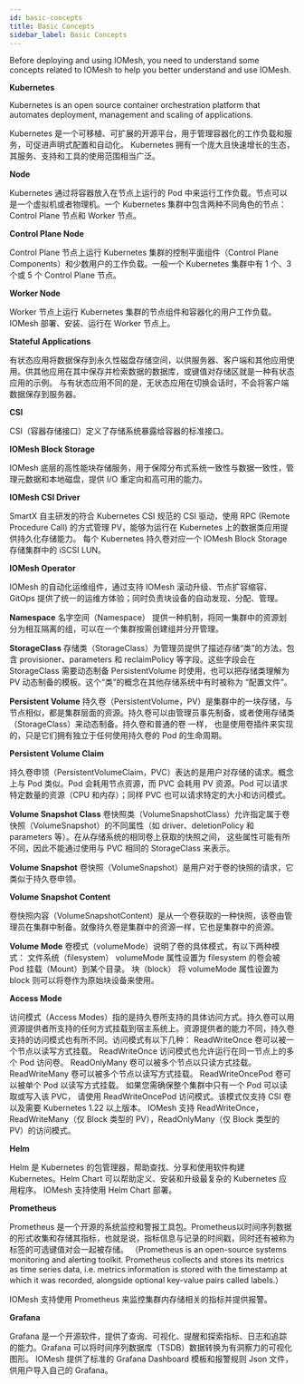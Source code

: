 ```yaml
---
id: basic-concepts
title: Basic Concepts
sidebar_label: Basic Concepts
---
```


Before deploying and using IOMesh, you need to understand some concepts related to IOMesh to help you better understand and use IOMesh.  

**Kubernetes**

Kubernetes is an open source container orchestration platform that automates deployment, management and scaling of applications.

Kubernetes 是一个可移植、可扩展的开源平台，用于管理容器化的工作负载和服务，可促进声明式配置和自动化。 Kubernetes 拥有一个庞大且快速增长的生态，其服务、支持和工具的使用范围相当广泛。

**Node**

Kubernetes 通过将容器放入在节点上运行的 Pod 中来运行工作负载。节点可以是一个虚拟机或者物理机。一个 Kubernetes 集群中包含两种不同角色的节点：Control Plane 节点和 Worker 节点。

**Control Plane Node**

Control Plane 节点上运行 Kubernetes 集群的控制平面组件（Control Plane Components）和少数用户的工作负载。一般一个 Kubernetes 集群中有 1 个、3 个或 5 个 Control Plane 节点。

**Worker Node**

Worker 节点上运行 Kubernetes 集群的节点组件和容器化的用户工作负载。IOMesh 部署、安装、运行在 Worker 节点上。

**Stateful Applications**

有状态应用将数据保存到永久性磁盘存储空间，以供服务器、客户端和其他应用使用。供其他应用在其中保存并检索数据的数据库，或键值对存储区就是一种有状态应用的示例。
与有状态应用不同的是，无状态应用在切换会话时，不会将客户端数据保存到服务器。

**CSI**

CSI（容器存储接口）定义了存储系统暴露给容器的标准接口。

**IOMesh Block Storage**

IOMesh 底层的高性能块存储服务，用于保障分布式系统一致性与数据一致性，管理元数据和本地磁盘，提供 I/O 重定向和高可用的能力。

**IOMesh CSI Driver**

SmartX 自主研发的符合 Kubernetes CSI 规范的 CSI 驱动，使用 RPC (Remote Procedure Call) 的方式管理 PV，能够为运行在 Kubernetes 上的数据类应用提供持久化存储能力。
每个 Kubernetes 持久卷对应一个 IOMesh Block Storage 存储集群中的 iSCSI LUN。

**IOMesh Operator**

IOMesh 的自动化运维组件，通过支持 IOMesh 滚动升级、节点扩容缩容、GitOps 提供了统一的运维方体验；同时负责块设备的自动发现、分配、管理。

**Namespace**
名字空间（Namespace） 提供一种机制，将同一集群中的资源划分为相互隔离的组，可以在一个集群按需创建组并分开管理。

**StorageClass**
存储类（StorageClass）为管理员提供了描述存储“类”的方法，包含 provisioner、parameters 和 reclaimPolicy 等字段。这些字段会在 StorageClass 需要动态制备 PersistentVolume 时使用，也可以把存储类理解为 PV 动态制备的模板。这个“类”的概念在其他存储系统中有时被称为 “配置文件”。

**Persistent Volume**
持久卷（PersistentVolume，PV）是集群中的一块存储，与节点相似，都是集群层面的资源。持久卷可以由管理员事先制备，或者使用存储类（StorageClass）来动态制备。持久卷和普通的卷 一样， 也是使用卷插件来实现的，只是它们拥有独立于任何使用持久卷的 Pod 的生命周期。

**Persistent Volume Claim**

持久卷申领（PersistentVolumeClaim，PVC）表达的是用户对存储的请求。概念上与 Pod 类似。Pod 会耗用节点资源，而 PVC 会耗用 PV 资源。Pod 可以请求特定数量的资源（CPU 和内存）；同样 PVC 也可以请求特定的大小和访问模式。

**Volume Snapshot Class**
卷快照类（VolumeSnapshotClass）允许指定属于卷快照（VolumeSnapshot）的不同属性（如 driver、deletionPolicy 和 parameters 等）。在从存储系统的相同卷上获取的快照之间， 这些属性可能有所不同，因此不能通过使用与 PVC 相同的 StorageClass 来表示。

**Volume Snapshot**
卷快照（VolumeSnapshot）是用户对于卷的快照的请求，它类似于持久卷申领。

**Volume Snapshot Content**

卷快照内容（VolumeSnapshotContent）是从一个卷获取的一种快照，该卷由管理员在集群中制备。就像持久卷是集群中的资源一样，它也是集群中的资源。

**Volume Mode**
卷模式（volumeMode）说明了卷的具体模式，有以下两种模式：
文件系统（filesystem）
volumeMode 属性设置为 filesystem 的卷会被 Pod 挂载（Mount）到某个目录。
块（block）
将 volumeMode 属性设置为 block 则可以将卷作为原始块设备来使用。

**Access Mode**

访问模式（Access Modes）指的是持久卷所支持的具体访问方式。持久卷可以用资源提供者所支持的任何方式挂载到宿主系统上。资源提供者的能力不同，持久卷支持的访问模式也有所不同。访问模式有以下几种：
ReadWriteOnce
卷可以被一个节点以读写方式挂载。 ReadWriteOnce 访问模式也允许运行在同一节点上的多个 Pod 访问卷。
ReadOnlyMany
卷可以被多个节点以只读方式挂载。
ReadWriteMany
卷可以被多个节点以读写方式挂载。
ReadWriteOncePod
卷可以被单个 Pod 以读写方式挂载。 如果您需确保整个集群中只有一个 Pod 可以读取或写入该 PVC， 请使用 ReadWriteOncePod 访问模式。该模式仅支持 CSI 卷以及需要 Kubernetes 1.22 以上版本。
IOMesh 支持 ReadWriteOnce，ReadWriteMany（仅 Block 类型的 PV），ReadOnlyMany（仅 Block 类型的 PV）的访问模式。

**Helm**

Helm 是 Kubernetes 的包管理器，帮助查找、分享和使用软件构建 Kubernetes。Helm Chart 可以帮助定义、安装和升级最复杂的 Kubernetes 应用程序。
IOMesh 支持使用 Helm Chart 部署。

**Prometheus**

Prometheus 是一个开源的系统监控和警报工具包。Prometheus以时间序列数据的形式收集和存储其指标，也就是说，指标信息与记录的时间戳，同时还有被称为标签的可选键值对会一起被存储。
（Prometheus is an open-source systems monitoring and alerting toolkit. Prometheus collects and stores its metrics as time series data, i.e. metrics information is stored with the timestamp at which it was recorded, alongside optional key-value pairs called labels.）

IOMesh 支持使用 Prometheus 来监控集群内存储相关的指标并提供报警。

**Grafana**
  
Grafana 是一个开源软件，提供了查询、可视化、提醒和探索指标、日志和追踪的能力。Grafana 可以将时间序列数据库（TSDB）数据转换为有洞察力的可视化图形。
IOMesh 提供了标准的 Grafana Dashboard 模板和报警规则 Json 文件，供用户导入自己的 Grafana。



